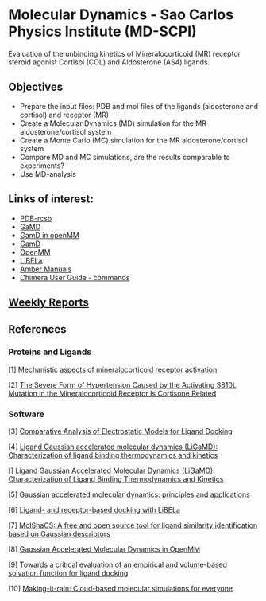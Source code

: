 # Molecular Dynamics - Sao Carlos Physics Institute (MD-SCPI)

Evaluation of the unbinding kinetics of Mineralocorticoid (MR) receptor steroid agonist Cortisol (COL) and Aldosterone (AS4) ligands.


## Objectives

- Prepare the input files: PDB and mol files of the ligands (aldosterone and cortisol) and receptor (MR)
- Create a Molecular Dynamics (MD) simulation for the MR aldosterone/cortisol system
- Create a Monte Carlo (MC) simulation for the MR aldosterone/cortisol system
- Compare MD and MC simulations, are the results comparable to experiments?
- Use MD-analysis

## Links of interest:

- [PDB-rcsb](https://www.rcsb.org/)
- [GaMD](http://miaolab.org/GaMD/)
- [GamD in openMM](https://github.com/ljmartin/openmm_gamd)
- [GamD](https://github.com/MiaoLab20/GaMD-OpenMM)
- [OpenMM](https://github.com/openmm/openmm)
- [LiBELa](https://github.com/alessandronascimento/LiBELa)
- [Amber Manuals](http://ambermd.org/doc12/Amber22.pdf)
- [Chimera User Guide - commands](https://www.cgl.ucsf.edu/chimera/docs/UsersGuide/framecommand.html)


## [Weekly Reports](https://saguileran.github.io/MD-SCPI/Reports/)


## References

### Proteins and Ligands

[1] [Mechanistic aspects of mineralocorticoid receptor activation](https://reader.elsevier.com/reader/sd/pii/S0085253815468644?token=DD3F83E8E16FA5690227FDF101F9E90AE9B71E9354A0C682904FE8E2C2A683B22EB819B6DF7372B86DDB5F00FBB62164&originRegion=us-east-1&originCreation=20230228185341)

[2] [The Severe Form of Hypertension Caused by the Activating S810L Mutation in the Mineralocorticoid Receptor Is Cortisone Related](https://pubmed.ncbi.nlm.nih.gov/12538613/)


### Software

[3] [Comparative Analysis of Electrostatic Models for Ligand Docking](https://www.frontiersin.org/articles/10.3389/fmolb.2019.00052/full)

[4] [Ligand Gaussian accelerated molecular dynamics (LiGaMD):
Characterization of ligand binding thermodynamics and kinetics](https://www.biorxiv.org/content/10.1101/2020.04.20.051979v1.full.pdf)

[] [Ligand Gaussian Accelerated Molecular Dynamics (LiGaMD):
Characterization of Ligand Binding Thermodynamics and Kinetics](https://pubs.acs.org/doi/pdf/10.1021/acs.jctc.0c00395)

[5] [Gaussian accelerated molecular dynamics: principles and applications](http://miaolab.org/library/documents/2021-WIREs_GaMD.pdf)

[6] [Ligand- and receptor-based docking with LiBELa](https://pubmed.ncbi.nlm.nih.gov/26141308/)

[7] [MolShaCS: A free and open source tool for ligand similarity identification based
on Gaussian descriptors](https://reader.elsevier.com/reader/sd/pii/S0223523412006824?token=505CA34938BA9801282431D305185F62931911820538A228E6B97282A877D9F8E0EDF1194E046E02FB60090D0D93B694&originRegion=us-east-1&originCreation=20230224192727)

[8] [Gaussian Accelerated Molecular Dynamics in OpenMM](https://pubs.acs.org/doi/pdf/10.1021/acs.jpcb.2c03765)

[9] [Towards a critical evaluation of an empirical and volume-based solvation function for ligand docking](https://journals.plos.org/plosone/article?id=10.1371/journal.pone.0174336)

[10] [Making-it-rain: Cloud-based molecular simulations for everyone](https://zenodo.org/record/5196783#.Y_z-0rTMK3w)
